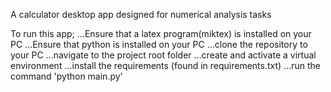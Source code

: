 A calculator desktop app designed for numerical analysis tasks

To run this app;
...Ensure that a latex program(miktex) is installed on your PC
...Ensure that python is installed on your PC
...clone the repository to your PC
...navigate to the project root folder
...create and activate a virtual environment
...install the requirements (found in requirements.txt)
...run the command 'python main.py'